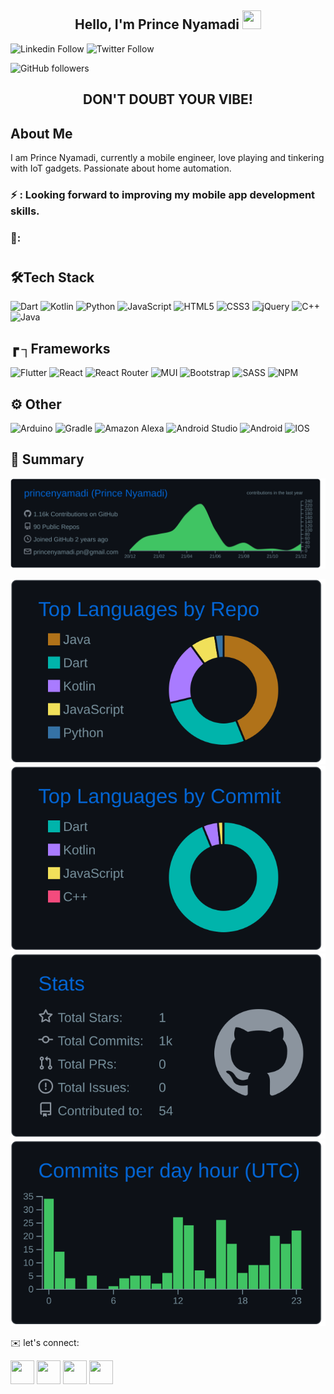 <h2 align="center">Hello, I'm Prince Nyamadi  <img src="https://user-images.githubusercontent.com/39955420/147578264-bae0526c-028a-49d2-8af8-d08bb4edbd2a.gif" height="30" width="30"></h2>

![Linkedin Follow](https://img.shields.io/badge/LinkedIn-300-blue?style=social&logo=linkedin)
![Twitter Follow](https://img.shields.io/twitter/follow/princenyamadi?style=social) 

![GitHub followers](https://img.shields.io/github/followers/princenyamadi?style=social)

<h2 align="center">DON'T DOUBT YOUR VIBE!</h2>

<h2>About Me</h2>
I am Prince Nyamadi, currently a mobile engineer, love playing and tinkering with IoT gadgets. Passionate about home automation. 



### ⚡️ : Looking forward to improving my mobile app development skills.
### 🚀:

<h1></h1> 
<h1></h1> 
<h2>🛠Tech Stack</h2>



![Dart](https://img.shields.io/badge/dart-%230175C2.svg?style=for-the-badge&logo=dart&logoColor=white)
![Kotlin](https://img.shields.io/badge/kotlin-%230095D5.svg?style=for-the-badge&logo=kotlin&logoColor=white)
![Python](https://img.shields.io/badge/python-3670A0?style=for-the-badge&logo=python&logoColor=ffdd54)
![JavaScript](https://img.shields.io/badge/javascript-%23323330.svg?style=for-the-badge&logo=javascript&logoColor=%23F7DF1E)
![HTML5](https://img.shields.io/badge/html5-%23E34F26.svg?style=for-the-badge&logo=html5&logoColor=white)
![CSS3](https://img.shields.io/badge/css3-%231572B6.svg?style=for-the-badge&logo=css3&logoColor=white)
![jQuery](https://img.shields.io/badge/jquery-%230769AD.svg?style=for-the-badge&logo=jquery&logoColor=white)
![C++](https://img.shields.io/badge/c++-%2300599C.svg?style=for-the-badge&logo=c%2B%2B&logoColor=white)
![Java](https://img.shields.io/badge/java-%23ED8B00.svg?style=for-the-badge&logo=java&logoColor=white)

<h2>┏ ┐Frameworks</h2>

![Flutter](https://img.shields.io/badge/Flutter-%2302569B.svg?style=for-the-badge&logo=Flutter&logoColor=white)
![React](https://img.shields.io/badge/react-%2320232a.svg?style=for-the-badge&logo=react&logoColor=%2361DAFB)
![React Router](https://img.shields.io/badge/React_Router-CA4245?style=for-the-badge&logo=react-router&logoColor=white)
![MUI](https://img.shields.io/badge/MUI-%230081CB.svg?style=for-the-badge&logo=material-ui&logoColor=white)
![Bootstrap](https://img.shields.io/badge/bootstrap-%23563D7C.svg?style=for-the-badge&logo=bootstrap&logoColor=white)
![SASS](https://img.shields.io/badge/SASS-hotpink.svg?style=for-the-badge&logo=SASS&logoColor=white)
![NPM](https://img.shields.io/badge/NPM-%23000000.svg?style=for-the-badge&logo=npm&logoColor=white)


<h2> ⚙️ Other </h2>

![Arduino](https://img.shields.io/badge/-Arduino-00979D?style=for-the-badge&logo=Arduino&logoColor=white)
![Gradle](https://img.shields.io/badge/Gradle-02303A.svg?style=for-the-badge&logo=Gradle&logoColor=white)
![Amazon Alexa](https://img.shields.io/badge/amazon%20alexa-52b5f7?style=for-the-badge&logo=amazon%20alexa&logoColor=white)
![Android Studio](https://img.shields.io/badge/Android%20Studio-3DDC84.svg?style=for-the-badge&logo=android-studio&logoColor=white)
![Android](https://img.shields.io/badge/Android-3DDC84?style=for-the-badge&logo=android&logoColor=white)
![IOS](https://img.shields.io/badge/iOS-000000?style=for-the-badge&logo=ios&logoColor=white)	

<h2>📎 Summary</h2>

[![](https://raw.githubusercontent.com/princenyamadi/princenyamadi/main/profile-summary-card-output/github_dark/0-profile-details.svg)](https://github.com/vn7n24fzkq/github-profile-summary-cards)

[![](https://raw.githubusercontent.com/princenyamadi/princenyamadi/main/profile-summary-card-output/github_dark/1-repos-per-language.svg)](https://github.com/vn7n24fzkq/github-profile-summary-cards) 
[![](https://raw.githubusercontent.com/princenyamadi/princenyamadi/main/profile-summary-card-output/github_dark/2-most-commit-language.svg)](https://github.com/vn7n24fzkq/github-profile-summary-cards)
[![](https://raw.githubusercontent.com/princenyamadi/princenyamadi/main/profile-summary-card-output/github_dark/3-stats.svg)](https://github.com/vn7n24fzkq/github-profile-summary-cards) [![](https://raw.githubusercontent.com/princenyamadi/princenyamadi/main/profile-summary-card-output/github_dark/4-productive-time.svg)](https://github.com/vn7n24fzkq/github-profile-summary-cards)

✉️ let's connect: 

[<img src="https://user-images.githubusercontent.com/39955420/147572655-e5feabb1-2a36-467c-9906-1fc66d606b41.png" height="38" width="38">](https://www.linkedin.com/in/prince-nyamadi-51a0401a7/) 
[<img src="https://user-images.githubusercontent.com/39955420/147572505-a0f98499-2d13-4149-a68a-a66f7ebe0e23.png" height="38" width="38">](https://twitter.com/princenyamadi) 
[<img src="https://user-images.githubusercontent.com/39955420/147611479-36ad6cd0-3b53-4d46-8035-0bd940e01a57.png" color="blue" height="38" width="38">](mailto:princenyamadi.pn@gmail.com)
[<img src="https://user-images.githubusercontent.com/39955420/147572858-093e11d5-c974-43de-9795-f328d4cda097.png" height="38" width="38">](https://www.instagram.com/eyram_pn/)